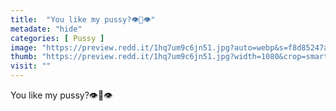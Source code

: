 ```yaml
---
title:  "You like my pussy?👁👄👁"
metadate: "hide"
categories: [ Pussy ]
image: "https://preview.redd.it/1hq7um9c6jn51.jpg?auto=webp&s=f8d85247adae2902a7a94a44c04222e46d1c6e3c"
thumb: "https://preview.redd.it/1hq7um9c6jn51.jpg?width=1080&crop=smart&auto=webp&s=4b6c689412f876d4aff231bd2c7d753180dac562"
visit: ""
---
```

You like my pussy?👁👄👁
